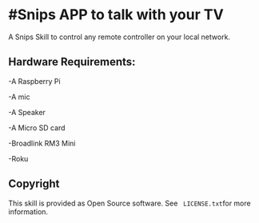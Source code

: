 #Snips APP to talk with your TV
==============================

A Snips Skill to control any remote controller on your local network.

Hardware Requirements:
---------------------
-A Raspberry Pi

-A mic

-A Speaker

-A Micro SD card

-Broadlink RM3 Mini

-Roku




Copyright
---------

This skill is provided as Open Source software. See ` LICENSE.txt`for more information.
